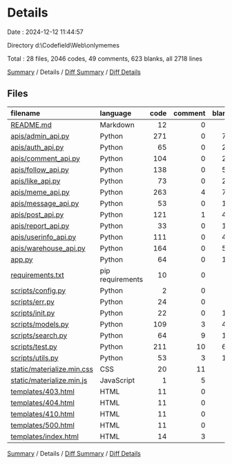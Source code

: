 # Details

Date : 2024-12-12 11:44:57

Directory d:\\Codefield\\Web\\onlymemes

Total : 28 files,  2046 codes, 49 comments, 623 blanks, all 2718 lines

[Summary](results.md) / Details / [Diff Summary](diff.md) / [Diff Details](diff-details.md)

## Files
| filename | language | code | comment | blank | total |
| :--- | :--- | ---: | ---: | ---: | ---: |
| [README.md](/README.md) | Markdown | 12 | 0 | 2 | 14 |
| [apis/admin_api.py](/apis/admin_api.py) | Python | 271 | 0 | 72 | 343 |
| [apis/auth_api.py](/apis/auth_api.py) | Python | 65 | 0 | 24 | 89 |
| [apis/comment_api.py](/apis/comment_api.py) | Python | 104 | 0 | 28 | 132 |
| [apis/follow_api.py](/apis/follow_api.py) | Python | 138 | 0 | 52 | 190 |
| [apis/like_api.py](/apis/like_api.py) | Python | 73 | 0 | 27 | 100 |
| [apis/meme_api.py](/apis/meme_api.py) | Python | 263 | 4 | 72 | 339 |
| [apis/message_api.py](/apis/message_api.py) | Python | 53 | 0 | 17 | 70 |
| [apis/post_api.py](/apis/post_api.py) | Python | 121 | 1 | 42 | 164 |
| [apis/report_api.py](/apis/report_api.py) | Python | 33 | 0 | 13 | 46 |
| [apis/userinfo_api.py](/apis/userinfo_api.py) | Python | 111 | 0 | 43 | 154 |
| [apis/warehouse_api.py](/apis/warehouse_api.py) | Python | 164 | 0 | 54 | 218 |
| [app.py](/app.py) | Python | 64 | 0 | 15 | 79 |
| [requirements.txt](/requirements.txt) | pip requirements | 10 | 0 | 0 | 10 |
| [scripts/config.py](/scripts/config.py) | Python | 2 | 0 | 1 | 3 |
| [scripts/err.py](/scripts/err.py) | Python | 24 | 0 | 8 | 32 |
| [scripts/init.py](/scripts/init.py) | Python | 22 | 0 | 16 | 38 |
| [scripts/models.py](/scripts/models.py) | Python | 109 | 3 | 40 | 152 |
| [scripts/search.py](/scripts/search.py) | Python | 64 | 9 | 10 | 83 |
| [scripts/test.py](/scripts/test.py) | Python | 211 | 10 | 67 | 288 |
| [scripts/utils.py](/scripts/utils.py) | Python | 53 | 3 | 14 | 70 |
| [static/materialize.min.css](/static/materialize.min.css) | CSS | 20 | 11 | 1 | 32 |
| [static/materialize.min.js](/static/materialize.min.js) | JavaScript | 1 | 5 | 0 | 6 |
| [templates/403.html](/templates/403.html) | HTML | 11 | 0 | 0 | 11 |
| [templates/404.html](/templates/404.html) | HTML | 11 | 0 | 0 | 11 |
| [templates/410.html](/templates/410.html) | HTML | 11 | 0 | 0 | 11 |
| [templates/500.html](/templates/500.html) | HTML | 11 | 0 | 0 | 11 |
| [templates/index.html](/templates/index.html) | HTML | 14 | 3 | 5 | 22 |

[Summary](results.md) / Details / [Diff Summary](diff.md) / [Diff Details](diff-details.md)